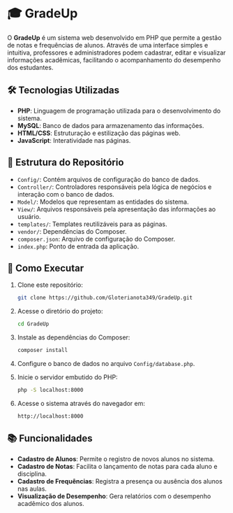 # 🎓 GradeUp

O **GradeUp** é um sistema web desenvolvido em PHP que permite a gestão de notas e frequências de alunos. Através de uma interface simples e intuitiva, professores e administradores podem cadastrar, editar e visualizar informações acadêmicas, facilitando o acompanhamento do desempenho dos estudantes.

## 🛠️ Tecnologias Utilizadas

* **PHP**: Linguagem de programação utilizada para o desenvolvimento do sistema.
* **MySQL**: Banco de dados para armazenamento das informações.
* **HTML/CSS**: Estruturação e estilização das páginas web.
* **JavaScript**: Interatividade nas páginas.

## 📁 Estrutura do Repositório

* `Config/`: Contém arquivos de configuração do banco de dados.
* `Controller/`: Controladores responsáveis pela lógica de negócios e interação com o banco de dados.
* `Model/`: Modelos que representam as entidades do sistema.
* `View/`: Arquivos responsáveis pela apresentação das informações ao usuário.
* `templates/`: Templates reutilizáveis para as páginas.
* `vendor/`: Dependências do Composer.
* `composer.json`: Arquivo de configuração do Composer.
* `index.php`: Ponto de entrada da aplicação.

## 🚀 Como Executar

1. Clone este repositório:

   ```bash
   git clone https://github.com/Gloterianota349/GradeUp.git
   ```
2. Acesse o diretório do projeto:

   ```bash
   cd GradeUp
   ```
3. Instale as dependências do Composer:

   ```bash
   composer install
   ```
4. Configure o banco de dados no arquivo `Config/database.php`.
5. Inicie o servidor embutido do PHP:

   ```bash
   php -S localhost:8000
   ```
6. Acesse o sistema através do navegador em:

   ```
   http://localhost:8000
   ```

## 📚 Funcionalidades

* **Cadastro de Alunos**: Permite o registro de novos alunos no sistema.
* **Cadastro de Notas**: Facilita o lançamento de notas para cada aluno e disciplina.
* **Cadastro de Frequências**: Registra a presença ou ausência dos alunos nas aulas.
* **Visualização de Desempenho**: Gera relatórios com o desempenho acadêmico dos alunos.
